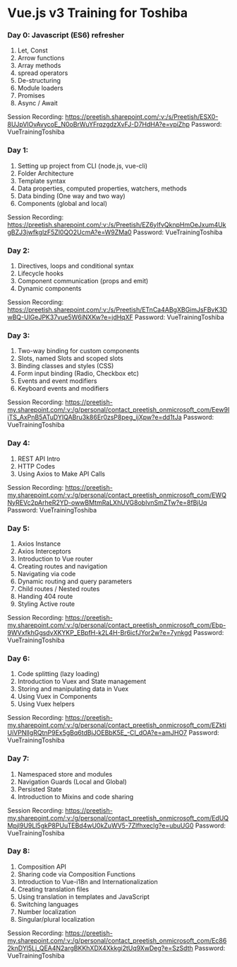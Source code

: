 # Vue.js v3 Training for Toshiba

### Day 0: Javascript (ES6) refresher
1. Let, Const
2. Arrow functions
3. Array methods
4. spread operators
5. De-structuring
6. Module loaders
7. Promises
8. Async / Await

Session Recording: https://preetish.sharepoint.com/:v:/s/Preetish/ESX0-8UJpVlOvAvycoE_N0oBrWuYFrqzgdzXvFJ-D7HdHA?e=vpiZhp
Password: VueTrainingToshiba


### Day 1: 
1. Setting up project from CLI (node.js, vue-cli) 
2. Folder Architecture 
3. Template syntax
4. Data properties, computed properties, watchers, methods
5. Data binding (One way and two way)
6. Components (global and local)

Session Recording: https://preetish.sharepoint.com/:v:/s/Preetish/EZ6yIfvQknpHmOeJxum4UkgBZJ3jwfkglzF5Zl0QO2UcmA?e=W9ZMa0
Password: VueTrainingToshiba

### Day 2: 
1. Directives, loops and conditional syntax
2. Lifecycle hooks
3. Component communication (props and emit)
4. Dynamic components 


Session Recording: https://preetish.sharepoint.com/:v:/s/Preetish/ETnCa4ABgXBGimJsFBvK3DwBQ-UlGeJPK37vue5W6iNXKw?e=jdHqXF
Password: VueTrainingToshiba

### Day 3: 
1. Two-way binding for custom components
2. Slots, named Slots and scoped slots
3. Binding classes and styles (CSS) 
4. Form input binding (Radio, Checkbox etc) 
5. Events and event modifiers
6. Keyboard events and modifiers


Session Recording: https://preetish-my.sharepoint.com/:v:/g/personal/contact_preetish_onmicrosoft_com/Eew9IiTS_AxPnB5ATuDYIQABru3k86Er0zsP8peg_ijXpw?e=dd1tJa
Password: VueTrainingToshiba

### Day 4: 
1. REST API Intro
2. HTTP Codes
3. Using Axios to Make API Calls


Session Recording: https://preetish-my.sharepoint.com/:v:/g/personal/contact_preetish_onmicrosoft_com/EWQNyREVc2pArheR2YD-owwBMtmRaLXhUVG8obIvnSmZTw?e=8fBjUq
Password: VueTrainingToshiba

### Day 5:
1. Axios Instance
2. Axios Interceptors
3. Introduction to Vue router
4. Creating routes and navigation
5. Navigating via code
6. Dynamic routing and query parameters
7. Child routes / Nested routes
8. Handing 404 route
9. Styling Active route

Session Recording: https://preetish-my.sharepoint.com/:v:/g/personal/contact_preetish_onmicrosoft_com/Ebp-9WVxfkhGgsdvXKYKP_EBpfH-k2L4H-Br6icfJYor2w?e=7ynkgd
Password: VueTrainingToshiba

### Day 6:
1. Code splitting (lazy loading)
2. Introduction to Vuex and State management
3. Storing and manipulating data in Vuex
4. Using Vuex in Components
5. Using Vuex helpers


Session Recording: https://preetish-my.sharepoint.com/:v:/g/personal/contact_preetish_onmicrosoft_com/EZktiUiVPNlIgRQtnP9Ex5gBq6tdBjJOEBbK5E_-CI_dOA?e=amJHO7
Password: VueTrainingToshiba

### Day 7:
1. Namespaced store and modules
2. Navigation Guards (Local and Global)
3. Persisted State
4. Introduction to Mixins and code sharing


Session Recording: https://preetish-my.sharepoint.com/:v:/g/personal/contact_preetish_onmicrosoft_com/EdUQMpjl9U9Ll5gkP8PUuTEBd4wU0kZuWV5-7Zlfhxeclg?e=ubuUG0
Password: VueTrainingToshiba

### Day 8:
1. Composition API
2. Sharing code via Composition Functions
3. Introduction to Vue-i18n and Internationalization
4. Creating translation files
5. Using translation in templates and JavaScript
6. Switching languages
7. Number localization
8. Singular/plural localization


Session Recording: https://preetish-my.sharepoint.com/:v:/g/personal/contact_preetish_onmicrosoft_com/Ec862knDYl5Lj_QEA4N2argBKKhXDX4Xkkgi2tUq9XwDeg?e=SzSdth
Password: VueTrainingToshiba



